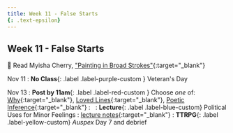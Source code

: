 ```yaml
---
title: Week 11 - False Starts
{: .text-epsilon}
---
```


## Week 11 - False Starts

📖 Read Myisha Cherry, ["Painting in Broad Strokes"](/ws297y/assets/pdfs/cherry_painting_in_broad_strokes.pdf){:target="_blank"}   

Nov 11
: **No Class**{: .label .label-purple-custom } Veteran's Day

Nov 13
: **Post by 11am**{: .label .label-red-custom } Choose *one* of: [Why](https://visforvali.github.io/ws297y/prompts/#why){:target="_blank"}, [Loved Lines](https://visforvali.github.io/ws297y/prompts/#loved-lines){:target="_blank"}, [Poetic Inference](https://visforvali.github.io/ws297y/prompts/#poetic-inference){:target="_blank"}
  : &nbsp;
: **Lecture**{: .label .label-blue-custom} Political Uses for Minor Feelings
  : [lecture notes](/ws297y/notes-11.2){:target="_blank"}
: **TTRPG**{: .label .label-yellow-custom} *Auspex* Day 7 and debrief